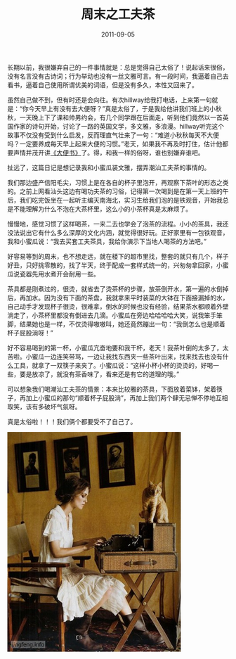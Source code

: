 ﻿---
title: "周末之工夫茶"
date: 2011-09-05
categories: 
  - "essay"
tags: 
  - "周末"
  - "工夫茶"
  - "日记"
---

长期以前，我很嫌弃自己的一件事情就是：总是觉得自己太俗了！说起话来很俗，没有名言没有古诗词；行为举动也没有一丝文雅可言。有一段时间，我逼着自己去看书，逼着自己使用所谓优美的词语，但是没有多久，本性又回来了。

虽然自己做不到，但有时还是会向往。有次hillway给我打电话，上来第一句就是：“你今天早上有没有去大便呀？”真是太俗了，于是我给他讲我们班上的小秋秋，一天晚上下了课和帅男约会，有几个同学跟在后面走，听到他们竟然以一首英国作家的诗句开始，讨论了一路的英国文学，多文雅，多浪漫。hillway听完这个故事不仅没有受到什么启发，反而理直气壮来了一句：“难道小秋秋每天不大便吗？一定要养成每天早上起来大便的习惯。”老天，如果我不再及时打住，估计他都要声情并茂开讲[《大便书》](http://www.jfsay.com/archives/230.html "关爱便便")了。得，和我一样的俗呀，谁也别嫌弃谁吧。

扯远了，这篇日记是想记录我和小蜜瓜装文雅，摆弄潮汕工夫茶的事情的。

我们那边盛产信阳毛尖，习惯上是在各自的杯子里泡开，再观察下茶叶的形态之类的。之前上网看汕头这边有喝功夫茶的习俗，记得第一次喝到是在第一天上班的午后，我们吃完饭坐在一起听主编天南海北，实习生给我们泡的是铁观音，开始我总是不能理解为什么不泡在大茶杯里，这么小的小茶杯真是太麻烦了。

慢慢地，感觉习惯了这样喝茶，一来二去也学会了泡茶的流程。小小的茶具，我还没法说出它有什么多么深厚的文化内涵，就觉得很好玩。正好家里有一包铁观音，我和小蜜瓜说：“我去买套工夫茶具，我给你演示下当地人喝茶的方法吧。”

好容易等到的周末，也不想走远，就在楼下的超市里找，整套的就只有几个，样子好丑，只好挑零散的，找了半天，终于配成一套样式统一的，兴匆匆拿回家，小蜜瓜说瓷器先用水煮开会耐用一些。

茶具都是刚煮过的，很烫，就省去了烫茶杯的步骤，放茶倒开水，第一遍的水倒掉后，再加水。因为没有下面的茶盘，我就拿来平时装菜的大钵在下面接漏掉的水，自己动手才发现杯子很烫，很难拿，倒水的时候也没有经验，结果茶水都顺着外壁淌走了，小茶杯里都没有倒进去几滴。小蜜瓜在旁边哈哈哈哈大笑，说我笨手笨脚，结果她也是一样，不仅烫得嗷嗷叫，她还竟然蹦出一句：“我倒怎么也是顺着杯子屁股淌呀！”

好不容易喝到的第一杯，小蜜瓜亢奋地要和我干杯，老天！我茶叶倒的太多了，太苦啦。小蜜瓜一边连笑带骂，一边让我找东西夹一些茶叶出来，找来找去也没有什么工具，就拿了一双筷子来夹了。小蜜瓜说：“这样小杯小杯的烫烫的，好喝一些，要是放凉了，就没有茶香味了，看来还是有它的道理的哦。”

可以想象我们喝潮汕工夫茶的情景：本来比较雅的茶具，下面放着菜钵，架着筷子，再加上小蜜瓜的那句“顺着杯子屁股淌”，再加上我们两个肆无忌惮不停地互相取笑，该有多破坏气氛呀。

真是太俗啦！！！我们俩个都要受不了自己了。

![UkUY (2)](/images/6116038070_aa9f9f435a.jpg)
